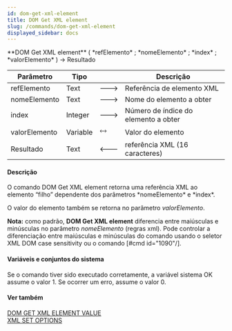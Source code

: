 ```yaml
---
id: dom-get-xml-element
title: DOM Get XML element
slug: /commands/dom-get-xml-element
displayed_sidebar: docs
---
```


<!--REF #_command_.DOM Get XML element.Syntax-->**DOM Get XML element** ( *refElemento* ; *nomeElemento* ; *index* ; *valorElemento* ) -> Resultado<!-- END REF-->
<!--REF #_command_.DOM Get XML element.Params-->
| Parâmetro | Tipo |  | Descrição |
| --- | --- | --- | --- |
| refElemento | Text | &#x1F852; | Referência de elemento XML |
| nomeElemento | Text | &#x1F852; | Nome do elemento a obter |
| index | Integer | &#x1F852; | Número de índice do elemento a obter |
| valorElemento | Variable | &#x1F858; | Valor do elemento |
| Resultado | Text | &#x1F850; | referência XML (16 caracteres) |

<!-- END REF-->

#### Descrição 

<!--REF #_command_.DOM Get XML element.Summary-->O comando DOM Get XML element retorna uma referência XML ao elemento “filho” dependente dos parâmetros *nomeElemento* e *index*.<!-- END REF-->  
  
O valor do elemento também se retorna no parâmetro *valorElemento*.  
  
**Nota:** como padrão, **DOM Get XML element** diferencia entre maiúsculas e minúsculas no parâmetro *nomeElemento* (regras xml). Pode controlar a diferenciação entre maiúsculas e minúsculas do comando usando o seletor XML DOM case sensitivity ou o comando \[#cmd id="1090"/\].

#### Variáveis e conjuntos do sistema 

Se o comando tiver sido executado corretamente, a variável sistema OK assume o valor 1\. Se ocorrer um erro, assume o valor 0.

#### Ver também 

[DOM GET XML ELEMENT VALUE](dom-get-xml-element-value.md)  
[XML SET OPTIONS](xml-set-options.md)  